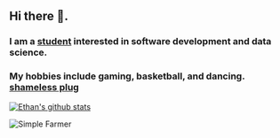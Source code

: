 ## Hi there 👋. 
### I am a [student](https://ethanma.netlify.app/) interested in software development and data science. 
### My hobbies include gaming, basketball, and dancing. [shameless plug](https://www.instagram.com/_breaking_boards_/)

[![Ethan's github stats](https://github-readme-stats.vercel.app/api?username=em682)](https://github.com/anuraghazra/github-readme-stats)

<img align="left" alt="Simple Farmer" src="https://i.kym-cdn.com/entries/icons/original/000/028/021/work.jpg" />
